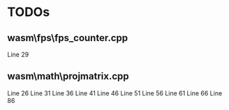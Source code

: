 # TODOs

## wasm\fps\fps_counter.cpp

Line 29

## wasm\math\projmatrix.cpp

Line 26
Line 31
Line 36
Line 41
Line 46
Line 51
Line 56
Line 61
Line 66
Line 86

